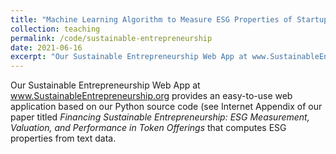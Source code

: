 ```yaml
---
title: "Machine Learning Algorithm to Measure ESG Properties of Startups"
collection: teaching
permalink: /code/sustainable-entrepreneurship
date: 2021-06-16
excerpt: "Our Sustainable Entrepreneurship Web App at www.SustainableEntrepreneurship.org provides an easy-to-use web application based on our Python source code (see Internet Appendix of our paper titled <i>Financing Sustainable Entrepreneurship: ESG Measurement, Valuation, and Performance in Token Offerings</i> that computes ESG properties from text data."
---
```


Our Sustainable Entrepreneurship Web App at www.SustainableEntrepreneurship.org provides an easy-to-use web application based on our Python source code (see Internet Appendix of our paper titled <i>Financing Sustainable Entrepreneurship: ESG Measurement, Valuation, and Performance in Token Offerings</i> that computes ESG properties from text data.
